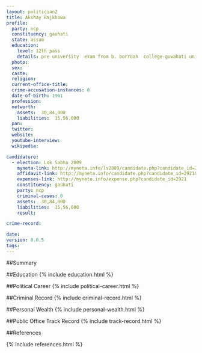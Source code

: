 ```yaml
---
layout: politician2
title: Akshay Rajkhowa
profile: 
  party: ncp
  constituency: gauhati
  state: assam
  education: 
    level: 12th pass
    details: pre university  exam from b. borroah  college-guwahati university-1978
  photo: 
  sex: 
  caste: 
  religion: 
  current-office-title: 
  crime-accusation-instances: 0
  date-of-birth: 1961
  profession: 
  networth: 
    assets:  30,84,000
    liabilities:  15,56,000
  pan: 
  twitter: 
  website: 
  youtube-interview: 
  wikipedia: 

candidature: 
  - election: Lok Sabha 2009
    myneta-link: http://myneta.info/ls2009/candidate.php?candidate_id=2921
    affidavit-link: http://myneta.info/candidate.php?candidate_id=2921&scan=original
    expenses-link: http://myneta.info/expense.php?candidate_id=2921
    constituency: gauhati 
    party: ncp
    criminal-cases: 0
    assets:  30,84,000
    liabilities:  15,56,000
    result:  

crime-record: 

date: 
version: 0.0.5
tags: 
---
```

##Summary


##Education
{% include education.html %}


##Political Career
{% include political-career.html %}


##Criminal Record
{% include criminal-record.html %}


##Personal Wealth
{% include personal-wealth.html %}


##Public Office Track Record
{% include track-record.html %}


##References


{% include references.html %}